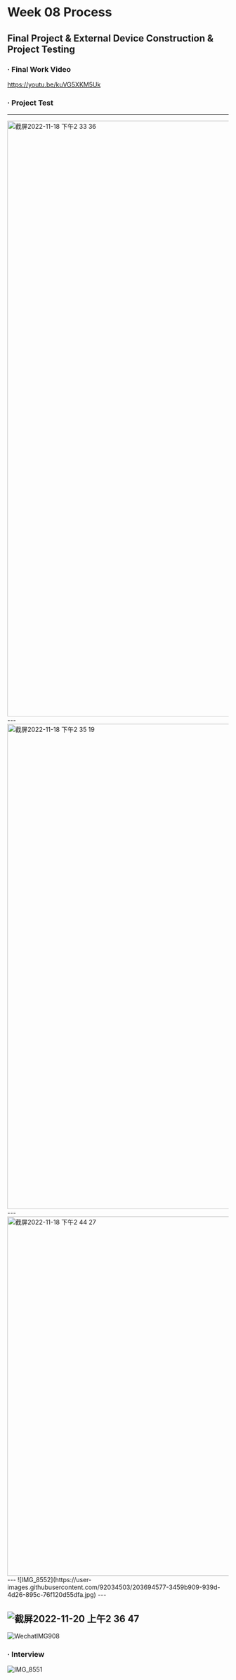 # Week 08 Process
## Final Project & External Device Construction & Project Testing

### · Final Work Video

https://youtu.be/kuVG5XKM5Uk

### · Project Test

---
<img width="1354" alt="截屏2022-11-18 下午2 33 36" src="https://user-images.githubusercontent.com/92034503/203694514-97d827d5-804c-44e9-bd3b-68b522e04f1e.png">
---
<img width="1103" alt="截屏2022-11-18 下午2 35 19" src="https://user-images.githubusercontent.com/92034503/203694520-aa091dfd-9ee3-48f8-a98a-c521a7c4254f.png">
---
<img width="817" alt="截屏2022-11-18 下午2 44 27" src="https://user-images.githubusercontent.com/92034503/203694532-f851232b-7474-4f42-a43f-d4cdaf909a9c.png">
---
![IMG_8552](https://user-images.githubusercontent.com/92034503/203694577-3459b909-939d-4d26-895c-76f120d55dfa.jpg)
---

![截屏2022-11-20 上午2 36 47](https://user-images.githubusercontent.com/92034503/203694588-83b34a8e-cc67-4ab7-a8a6-67075d6beedf.png)
---

![WechatIMG908](https://user-images.githubusercontent.com/92034503/203695793-15b41ecd-920c-4a15-96b4-a8c10ff8d361.jpeg)


### · Interview

![IMG_8551](https://user-images.githubusercontent.com/92034503/203694600-e23455a9-6f6a-451d-a23f-62514645b0ae.jpg)



